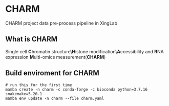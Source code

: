 # CHARM
CHARM project data pre-process pipeline in XingLab

## What is CHARM

Single cell **C**hromatin structure\\**H**istone modification\\**A**ccessibility and **R**NA expression **M**ulti-omics measurement(**CHARM**)

## Build enviroment for CHARM

```
# run this for the first time 
mamba create -n charm -c conda-forge -c bioconda python=3.7.16 snakemake=5.20.1 
mamba env update -n charm --file charm.yaml 
```

